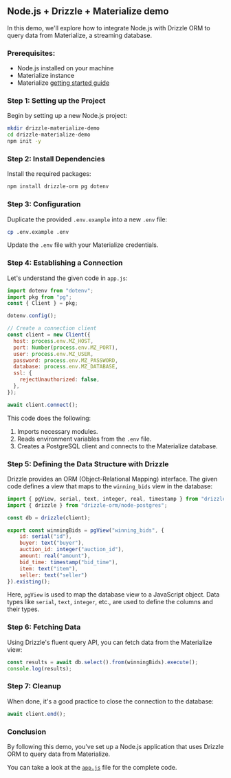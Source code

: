 ## Node.js + Drizzle + Materialize demo

In this demo, we'll explore how to integrate Node.js with Drizzle ORM to query data from Materialize, a streaming database.

### Prerequisites:

-   Node.js installed on your machine
-   Materialize instance
-   Materialize [getting started guide](https://materialize.com/docs/get-started/)

### Step 1: Setting up the Project

Begin by setting up a new Node.js project:

```bash
mkdir drizzle-materialize-demo
cd drizzle-materialize-demo
npm init -y
```

### Step 2: Install Dependencies

Install the required packages:

```bash
npm install drizzle-orm pg dotenv
```

### Step 3: Configuration

Duplicate the provided `.env.example` into a new `.env` file:

```bash
cp .env.example .env
```

Update the `.env` file with your Materialize credentials.

### Step 4: Establishing a Connection

Let's understand the given code in `app.js`:

```js
import dotenv from "dotenv";
import pkg from "pg";
const { Client } = pkg;

dotenv.config();

// Create a connection client
const client = new Client({
  host: process.env.MZ_HOST,
  port: Number(process.env.MZ_PORT),
  user: process.env.MZ_USER,
  password: process.env.MZ_PASSWORD,
  database: process.env.MZ_DATABASE,
  ssl: {
    rejectUnauthorized: false,
  },
});

await client.connect();
```

This code does the following:

1.  Imports necessary modules.
2.  Reads environment variables from the `.env` file.
3.  Creates a PostgreSQL client and connects to the Materialize database.

### Step 5: Defining the Data Structure with Drizzle

Drizzle provides an ORM (Object-Relational Mapping) interface. The given code defines a view that maps to the `winning_bids` view in the database:

```js
import { pgView, serial, text, integer, real, timestamp } from "drizzle-orm/pg-core";
import { drizzle } from "drizzle-orm/node-postgres";

const db = drizzle(client);

export const winningBids = pgView("winning_bids", {
    id: serial("id"),
    buyer: text("buyer"),
    auction_id: integer("auction_id"),
    amount: real("amount"),
    bid_time: timestamp("bid_time"),
    item: text("item"),
    seller: text("seller")
}).existing();
```

Here, `pgView` is used to map the database view to a JavaScript object. Data types like `serial`, `text`, `integer`, etc., are used to define the columns and their types.

### Step 6: Fetching Data

Using Drizzle's fluent query API, you can fetch data from the Materialize view:

```js
const results = await db.select().from(winningBids).execute();
console.log(results);
```

### Step 7: Cleanup

When done, it's a good practice to close the connection to the database:

```js
await client.end();
```

### Conclusion

By following this demo, you've set up a Node.js application that uses Drizzle ORM to query data from Materialize.

You can take a look at the [`app.js`](app.js) file for the complete code.
